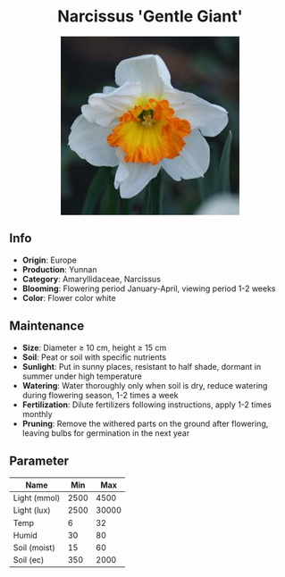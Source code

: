 <h1 align='center'>Narcissus 'Gentle Giant'</h1>
<p align="center">
    <img 
        align='center'
        width='320'
        src="../images/narcissus gentle giant.png" 
        alt='Narcissus 'Gentle Giant'' />
</p>

## Info

 - **Origin**: Europe
 - **Production**: Yunnan
 - **Category**: Amaryllidaceae, Narcissus
 - **Blooming**: Flowering period January-April, viewing period 1-2 weeks
 - **Color**: Flower color white

## Maintenance

 - **Size**: Diameter ≥ 10 cm, height ≥ 15 cm
 - **Soil**: Peat or soil with specific nutrients
 - **Sunlight**: Put in sunny places, resistant to half shade, dormant in summer under high temperature
 - **Watering**: Water thoroughly only when soil is dry, reduce watering during flowering season, 1-2 times a week
 - **Fertilization**: Dilute fertilizers following instructions, apply 1-2 times monthly
 - **Pruning**: Remove the withered parts on the ground after flowering, leaving bulbs for germination in the next year

## Parameter

| Name         | Min  | Max   |
|--------------|------|-------|
| Light (mmol) | 2500 | 4500  |
| Light (lux)  | 2500 | 30000 |
| Temp         | 6    | 32    |
| Humid        | 30   | 80    |
| Soil (moist) | 15   | 60    |
| Soil (ec)    | 350  | 2000  |